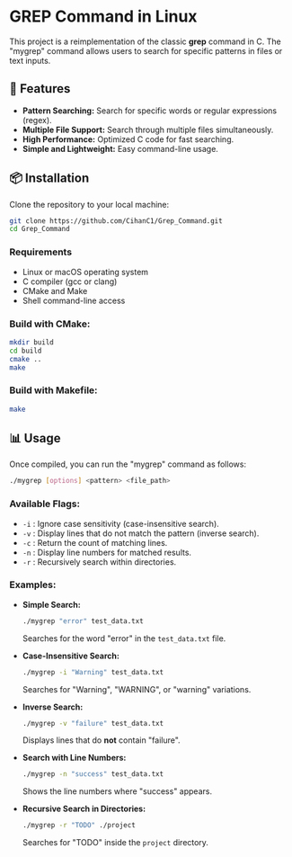 # GREP Command in Linux

This project is a reimplementation of the classic **grep** command in C. The "mygrep" command allows users to search for specific patterns in files or text inputs.

## 🚀 Features
- **Pattern Searching:** Search for specific words or regular expressions (regex).
- **Multiple File Support:** Search through multiple files simultaneously.
- **High Performance:** Optimized C code for fast searching.
- **Simple and Lightweight:** Easy command-line usage.

## 📦 Installation
Clone the repository to your local machine:

```sh
git clone https://github.com/CihanC1/Grep_Command.git
cd Grep_Command
```

### Requirements
- Linux or macOS operating system
- C compiler (gcc or clang)
- CMake and Make
- Shell command-line access

### Build with CMake:
```sh
mkdir build
cd build
cmake ..
make
```

### Build with Makefile:
```sh
make
```

## 📊 Usage
Once compiled, you can run the "mygrep" command as follows:

```sh
./mygrep [options] <pattern> <file_path> 
```

### Available Flags:
- `-i` : Ignore case sensitivity (case-insensitive search).
- `-v` : Display lines that do not match the pattern (inverse search).
- `-c` : Return the count of matching lines.
- `-n` : Display line numbers for matched results.
- `-r` : Recursively search within directories.

### Examples:

- **Simple Search:**
  ```sh
  ./mygrep "error" test_data.txt
  ```
  Searches for the word "error" in the `test_data.txt` file.

- **Case-Insensitive Search:**
  ```sh
  ./mygrep -i "Warning" test_data.txt
  ```
  Searches for "Warning", "WARNING", or "warning" variations.

- **Inverse Search:**
  ```sh
  ./mygrep -v "failure" test_data.txt
  ```
  Displays lines that do **not** contain "failure".

- **Search with Line Numbers:**
  ```sh
  ./mygrep -n "success" test_data.txt
  ```
  Shows the line numbers where "success" appears.

- **Recursive Search in Directories:**
  ```sh
  ./mygrep -r "TODO" ./project
  ```
  Searches for "TODO" inside the `project` directory.

